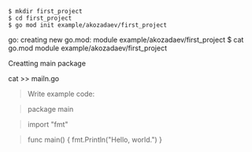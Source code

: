 ```
$ mkdir first_project
$ cd first_project
$ go mod init example/akozadaev/first_project
```
go: creating new go.mod: module example/akozadaev/first_project
$ cat go.mod
module example/akozadaev/first_project

Creatting main package

cat >> mailn.go

>Write example code:

>package main

>import "fmt"

>func main() {
>    fmt.Println("Hello, world.")
>}
